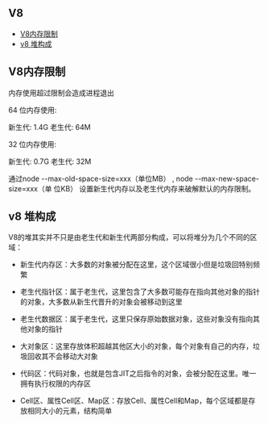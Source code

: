 V8
--


<!-- vim-markdown-toc GFM -->

* [V8内存限制](#v8内存限制)
* [v8 堆构成](#v8-堆构成)

<!-- vim-markdown-toc -->

## V8内存限制

内存使用超过限制会造成进程退出

64 位内存使用:

新生代: 1.4G
老生代: 64M

32 位内存使用:

新生代: 0.7G
老生代: 32M

通过node --max-old-space-size=xxx（单位MB） , node --max-new-space-size=xxx（单
位KB） 设置新生代内存以及老生代内存来破解默认的内存限制。


## v8 堆构成

V8的堆其实并不只是由老生代和新生代两部分构成，可以将堆分为几个不同的区域：

- 新生代内存区：大多数的对象被分配在这里，这个区域很小但是垃圾回特别频繁

- 老生代指针区：属于老生代，这里包含了大多数可能存在指向其他对象的指针的对象，大多数从新生代晋升的对象会被移动到这里

- 老生代数据区：属于老生代，这里只保存原始数据对象，这些对象没有指向其他对象的指针

- 大对象区：这里存放体积超越其他区大小的对象，每个对象有自己的内存，垃圾回收其不会移动大对象

- 代码区：代码对象，也就是包含JIT之后指令的对象，会被分配在这里。唯一拥有执行权限的内存区

- Cell区、属性Cell区、Map区：存放Cell、属性Cell和Map，每个区域都是存放相同大小的元素，结构简单

